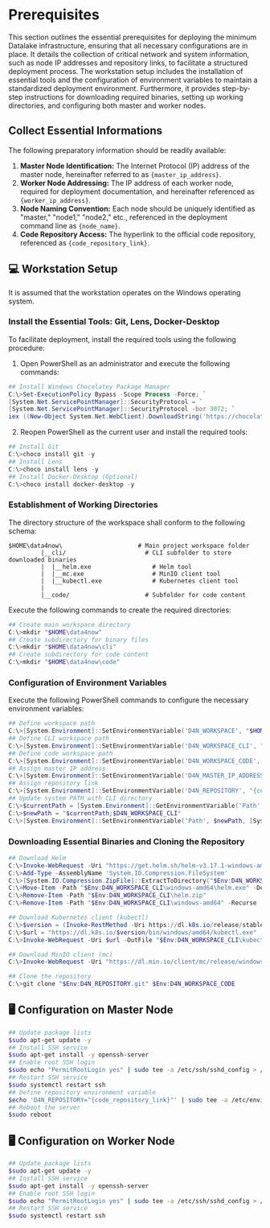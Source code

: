 # Prerequisites

This section outlines the essential prerequisites for deploying the minimum Datalake infrastructure, ensuring that all necessary configurations are in place. It details the collection of critical network and system information, such as node IP addresses and repository links, to facilitate a structured deployment process. The workstation setup includes the installation of essential tools and the configuration of environment variables to maintain a standardized deployment environment. Furthermore, it provides step-by-step instructions for downloading required binaries, setting up working directories, and configuring both master and worker nodes.

## Collect Essential Informations

The following preparatory information should be readily available:

1. **Master Node Identification:** The Internet Protocol (IP) address of the master node, hereinafter referred to as `{master_ip_address}`.
2. **Worker Node Addressing:** The IP address of each worker node, required for deployment documentation, and hereinafter referenced as `{worker_ip_address}`.
3. **Node Naming Convention:** Each node should be uniquely identified as "master," "node1," "node2," etc., referenced in the deployment command line as `{node_name}`.
4. **Code Repository Access:** The hyperlink to the official code repository, referenced as `{code_repository_link}`.

## 💻 Workstation Setup

It is assumed that the workstation operates on the Windows operating system.

### Install the Essential Tools: Git, Lens, Docker-Desktop

To facilitate deployment, install the required tools using the following procedure:

1. Open PowerShell as an administrator and execute the following commands:

```powershell
## Install Windows Chocolatey Package Manager
C:\>Set-ExecutionPolicy Bypass -Scope Process -Force; `
[System.Net.ServicePointManager]::SecurityProtocol = `
[System.Net.ServicePointManager]::SecurityProtocol -bor 3072; `
iex ((New-Object System.Net.WebClient).DownloadString('https://chocolatey.org/install.ps1'))
```

2. Reopen PowerShell as the current user and install the required tools:

```powershell
## Install Git
C:\>choco install git -y
## Install Lens
C:\>choco install lens -y
## Install Docker-Desktop (Optional)
C:\>choco install docker-desktop -y
```

### Establishment of Working Directories

The directory structure of the workspace shall conform to the following schema:

```
$HOME\data4now\                     # Main project workspace folder
         |__cli/                      # CLI subfolder to store downloaded binaries
         |  |__helm.exe                 # Helm tool
         |  |__mc.exe                   # MinIO client tool
         |  |__kubectl.exe              # Kubernetes client tool
         |
         |__code/                     # Subfolder for code content
```

Execute the following commands to create the required directories:

```powershell
## Create main workspace directory
C:\>mkdir "$HOME\data4now"
## Create subdirectory for binary files
C:\>mkdir "$HOME\data4now\cli"
## Create subdirectory for code content
C:\>mkdir "$HOME\data4now\code"
```

### Configuration of Environment Variables

Execute the following PowerShell commands to configure the necessary environment variables:

```powershell
## Define workspace path
C:\>[System.Environment]::SetEnvironmentVariable('D4N_WORKSPACE', "$HOME\data4now", [System.EnvironmentVariableTarget]::User)
## Define CLI workspace path
C:\>[System.Environment]::SetEnvironmentVariable('D4N_WORKSPACE_CLI', "$HOME\data4now\cli", [System.EnvironmentVariableTarget]::User)
## Define code workspace path
C:\>[System.Environment]::SetEnvironmentVariable('D4N_WORKSPACE_CODE', "$HOME\data4now\code", [System.EnvironmentVariableTarget]::User)
## Assign master IP address
C:\>[System.Environment]::SetEnvironmentVariable('D4N_MASTER_IP_ADDRESS', "{master_ip_address}", [System.EnvironmentVariableTarget]::User)
## Assign repository link
C:\>[System.Environment]::SetEnvironmentVariable('D4N_REPOSITORY', "{code_repository_link}", [System.EnvironmentVariableTarget]::User)
## Update system PATH with CLI directory
C:\>$currentPath = [System.Environment]::GetEnvironmentVariable('Path', [System.EnvironmentVariableTarget]::User)
C:\>$newPath = "$currentPath;$D4N_WORKSPACE_CLI"
C:\>[System.Environment]::SetEnvironmentVariable('Path', $newPath, [System.EnvironmentVariableTarget]::User)
```

### Downloading Essential Binaries and Cloning the Repository

```powershell
## Download Helm
C:\>Invoke-WebRequest -Uri "https://get.helm.sh/helm-v3.17.1-windows-amd64.zip" -OutFile "$Env:D4N_WORKSPACE_CLI\helm.zip"
C:\>Add-Type -AssemblyName 'System.IO.Compression.FileSystem'
C:\>[System.IO.Compression.ZipFile]::ExtractToDirectory("$Env:D4N_WORKSPACE_CLI\helm.zip", $Env:D4N_WORKSPACE_CLI)
C:\>Move-Item -Path "$Env:D4N_WORKSPACE_CLI\windows-amd64\helm.exe" -Destination $Env:D4N_WORKSPACE_CLI
C:\>Remove-Item -Path "$Env:D4N_WORKSPACE_CLI\helm.zip"
C:\>Remove-Item -Path "$Env:D4N_WORKSPACE_CLI\windows-amd64" -Recurse

## Download Kubernetes client (kubectl)
C:\>$version = (Invoke-RestMethod -Uri https://dl.k8s.io/release/stable.txt).Trim()
C:\>$url = "https://dl.k8s.io/$version/bin/windows/amd64/kubectl.exe"
C:\>Invoke-WebRequest -Uri $url -OutFile "$Env:D4N_WORKSPACE_CLI\kubectl.exe"

## Download MinIO client (mc)
C:\>Invoke-WebRequest -Uri "https://dl.min.io/client/mc/release/windows-amd64/mc.exe" -OutFile "$Env:D4N_WORKSPACE_CLI\mc.exe"

## Clone the repository
C:\>git clone "$Env:D4N_REPOSITORY.git" $Env:D4N_WORKSPACE_CODE
```

## 🖥 Configuration on Master Node

```bash
## Update package lists
$sudo apt-get update -y
## Install SSH service
$sudo apt-get install -y openssh-server
## Enable root SSH login
$sudo echo "PermitRootLogin yes" | sudo tee -a /etc/ssh/sshd_config > /dev/null
## Restart SSH service
$sudo systemctl restart ssh
## Define repository environment variable
$echo 'D4N_REPOSITORY="{code_repository_link}"' | sudo tee -a /etc/environment
## Reboot the server
$sudo reboot
```

## 🖥 Configuration on Worker Node

```bash
## Update package lists
$sudo apt-get update -y
## Install SSH service
$sudo apt-get install -y openssh-server
## Enable root SSH login
$sudo echo "PermitRootLogin yes" | sudo tee -a /etc/ssh/sshd_config > /dev/null
## Restart SSH service
$sudo systemctl restart ssh
```

